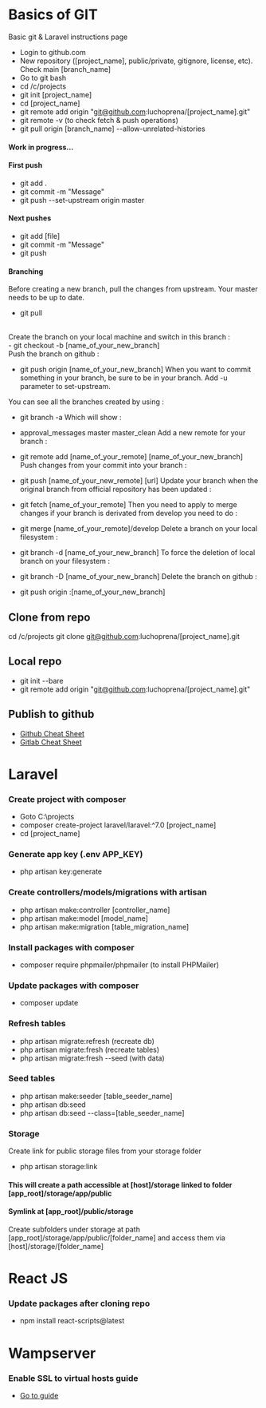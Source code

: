# Basics of GIT
Basic git &amp; Laravel instructions page

- Login to github.com
- New repository ([project_name], public/private, gitignore, license, etc). Check main [branch_name]
- Go to git bash
- cd /c/projects
- git init [project_name]
- cd [project_name]
- git remote add origin "git@github.com:luchoprena/[project_name].git"
- git remote -v (to check fetch & push operations)
- git pull origin [branch_name] --allow-unrelated-histories

#### Work in progress...

#### First push

- git add .
- git commit -m "Message"
- git push --set-upstream origin master

#### Next pushes

- git add [file]
- git commit -m "Message"
- git push


#### Branching

Before creating a new branch, pull the changes from upstream. Your master needs to be up to date.
<br>
- git pull
<br>
Create the branch on your local machine and switch in this branch :
<br>
- git checkout -b [name_of_your_new_branch]
<br>
Push the branch on github :

- git push origin [name_of_your_new_branch]
When you want to commit something in your branch, be sure to be in your branch. Add -u parameter to set-upstream.

You can see all the branches created by using :

- git branch -a
Which will show :

* approval_messages
  master
  master_clean
Add a new remote for your branch :

- git remote add [name_of_your_remote] [name_of_your_new_branch]
Push changes from your commit into your branch :

- git push [name_of_your_new_remote] [url]
Update your branch when the original branch from official repository has been updated :

- git fetch [name_of_your_remote]
Then you need to apply to merge changes if your branch is derivated from develop you need to do :

- git merge [name_of_your_remote]/develop
Delete a branch on your local filesystem :

- git branch -d [name_of_your_new_branch]
To force the deletion of local branch on your filesystem :

- git branch -D [name_of_your_new_branch]
Delete the branch on github :

- git push origin :[name_of_your_new_branch]

## Clone from repo

cd /c/projects
git clone git@github.com:luchoprena/[project_name].git


## Local repo

- git init --bare
- git remote add origin "git@github.com:luchoprena/[project_name].git"


## Publish to github

- [Github Cheat Sheet](./git-cheat-sheet-education.pdf)
- [Gitlab Cheat Sheet](./git-cheat-sheet.pdf)


# Laravel

### Create project with composer

- Goto C:\projects
- composer create-project laravel/laravel:^7.0 [project_name]
- cd [project_name]

### Generate app key (.env APP_KEY)

- php artisan key:generate

### Create controllers/models/migrations with artisan

- php artisan make:controller [controller_name]
- php artisan make:model [model_name]
- php artisan make:migration [table_migration_name]

### Install packages with composer

- composer require phpmailer/phpmailer (to install PHPMailer)

### Update packages with composer

- composer update

### Refresh tables

- php artisan migrate:refresh (recreate db)
- php artisan migrate:fresh (recreate tables)
- php artisan migrate:fresh --seed (with data)

### Seed tables

- php artisan make:seeder [table_seeder_name]
- php artisan db:seed  
- php artisan db:seed --class=[table_seeder_name] 

### Storage

Create link for public storage files from your storage folder

- php artisan storage:link

#### This will create a path accessible at [host]/storage linked to folder [app_root]/storage/app/public
#### Symlink at [app_root]/public/storage

Create subfolders under storage at path [app_root]/storage/app/public/[folder_name] and access them via [host]/storage/[folder_name]



# React JS

### Update packages after cloning repo

- npm install react-scripts@latest


# Wampserver

### Enable SSL to virtual hosts guide

- [Go to guide](https://www.infyom.com/blog/how-to-enable-localhost-https-ssl-on-wamp-server)




